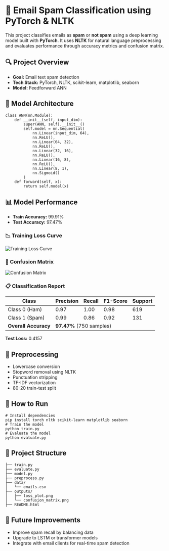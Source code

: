 <h1>📧 Email Spam Classification using PyTorch & NLTK</h1>
    <p>This project classifies emails as <strong>spam</strong> or <strong>not spam</strong> using a deep learning model built with <strong>PyTorch</strong>. It uses <strong>NLTK</strong> for natural language preprocessing and evaluates performance through accuracy metrics and confusion matrix.</p>
    <h2>🔍 Project Overview</h2>
    <ul>
        <li><strong>Goal:</strong> Email text spam detection</li>
        <li><strong>Tech Stack:</strong> PyTorch, NLTK, scikit-learn, matplotlib, seaborn</li>
        <li><strong>Model:</strong> Feedforward ANN</li>
    </ul>
    <h2>🧠 Model Architecture</h2>
    <pre><code>class ANN(nn.Module):
    def __init__(self, input_dim):
        super(ANN, self).__init__()
        self.model = nn.Sequential(
            nn.Linear(input_dim, 64),
            nn.ReLU(),
            nn.Linear(64, 32),
            nn.ReLU(),
            nn.Linear(32, 16),
            nn.ReLU(),
            nn.Linear(16, 8),
            nn.ReLU(),
            nn.Linear(8, 1),
            nn.Sigmoid()
        )
    def forward(self, x):
        return self.model(x)
</code></pre>
    <h2>📊 Model Performance</h2>
    <ul>
        <li><strong>Train Accuracy:</strong> 99.91%</li>
        <li><strong>Test Accuracy:</strong> 97.47%</li>
    </ul>
    <h3>📉 Training Loss Curve</h3>
    <img src="ea087f73-f399-4adb-a048-7449c5ed07dd.png" alt="Training Loss Curve">
    <h3>📘 Confusion Matrix</h3>
    <img src="284e3498-aebe-409f-815a-a1a8b186bf9a.png" alt="Confusion Matrix">
    <h3>📋 Classification Report</h3>
    <table>
        <thead>
            <tr>
                <th>Class</th>
                <th>Precision</th>
                <th>Recall</th>
                <th>F1-Score</th>
                <th>Support</th>
            </tr>
        </thead>
        <tbody>
            <tr>
                <td>Class 0 (Ham)</td>
                <td>0.97</td>
                <td>1.00</td>
                <td>0.98</td>
                <td>619</td>
            </tr>
            <tr>
                <td>Class 1 (Spam)</td>
                <td>0.99</td>
                <td>0.86</td>
                <td>0.92</td>
                <td>131</td>
            </tr>
            <tr>
                <td><strong>Overall Accuracy</strong></td>
                <td colspan="4"><strong>97.47%</strong> (750 samples)</td>
            </tr>
        </tbody>
    </table>
    <p><strong>Test Loss:</strong> 0.4157</p>
    <h2>🔄 Preprocessing</h2>
    <ul>
        <li>Lowercase conversion</li>
        <li>Stopword removal using NLTK</li>
        <li>Punctuation stripping</li>
        <li>TF-IDF vectorization</li>
        <li>80-20 train-test split</li>
    </ul>
    <h2>🧪 How to Run</h2>
    <pre><code># Install dependencies
pip install torch nltk scikit-learn matplotlib seaborn
# Train the model
python train.py
# Evaluate the model
python evaluate.py
</code></pre>
    <h2>📁 Project Structure</h2>
    <pre><code>├── train.py
├── evaluate.py
├── model.py
├── preprocess.py
├── data/
│   └── emails.csv
├── outputs/
│   ├── loss_plot.png
│   └── confusion_matrix.png
├── README.html
</code></pre>
    <h2>🚀 Future Improvements</h2>
    <ul>
        <li>Improve spam recall by balancing data</li>
        <li>Upgrade to LSTM or transformer models</li>
        <li>Integrate with email clients for real-time spam detection</li>
    </ul>
